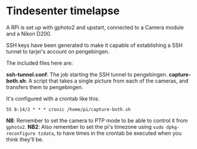 Tindesenter timelapse
=====================

A RPi is set up with gphoto2 and upstart, connected to a Camera module and a Nikon D200.

SSH keys have been generated to make it capable of establishing a SSH tunnel to tarjei's account on pengebingen.

The included files here are:

**ssh-tunnel.conf**: The job starting the SSH tunnel to pengebingen.
**capture-both.sh**: A script that takes a single picture from each of the cameras, and transfers them to pengebingen.


It's configured with a crontab like this:

	55 8-14/2 * * * cronic /home/pi/capture-both.sh

**NB**: Remember to set the camera to PTP mode to be able to control it from `gphoto2`.
**NB2**: Also remember to set the pi's timezone using `sudo dpkg-reconfigure tzdata`, to have times in the crontab be executed when you think they'll be.
